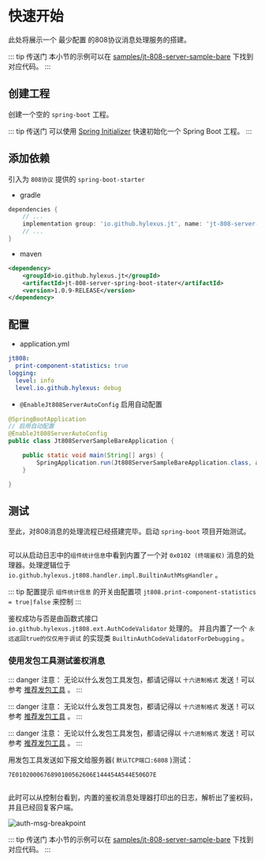 # 快速开始

此处将展示一个 最少配置 的808协议消息处理服务的搭建。

::: tip 传送门
本小节的示例可以在 [samples/jt-808-server-sample-bare](https://github.com/hylexus/jt-framework/tree/master/samples/jt-808-server-sample-bare) 下找到对应代码。
:::

## 创建工程

创建一个空的 `spring-boot` 工程。

::: tip 传送门
可以使用 [Spring Initializer](https://start.spring.io) 快速初始化一个 Spring Boot 工程。
:::

## 添加依赖

引入为 `808协议` 提供的 `spring-boot-starter`

- gradle

```groovy
dependencies {
	// ...
	implementation group: 'io.github.hylexus.jt', name: 'jt-808-server-spring-boot-stater', version: "1.0.9-RELEASE"
    // ...
}
```

- maven

```xml
<dependency>
    <groupId>io.github.hylexus.jt</groupId>
    <artifactId>jt-808-server-spring-boot-stater</artifactId>
    <version>1.0.9-RELEASE</version>
</dependency>
```

## 配置

- application.yml

```yaml
jt808:
  print-component-statistics: true
logging:
  level: info
  level.io.github.hylexus: debug
```

- `@EnableJt808ServerAutoConfig` 启用自动配置

```java
@SpringBootApplication
// 启用自动配置
@EnableJt808ServerAutoConfig
public class Jt808ServerSampleBareApplication {

    public static void main(String[] args) {
        SpringApplication.run(Jt808ServerSampleBareApplication.class, args);
    }

}
```

## 测试

至此，对808消息的处理流程已经搭建完毕。启动 `spring-boot` 项目开始测试。

<p class="">
    <img :src="$withBase('/img/print-component-statistics.png')"/>
</p>

可以从启动日志中的`组件统计信息`中看到内置了一个对 `0x0102 (终端鉴权)` 消息的处理器。处理逻辑位于 `io.github.hylexus.jt808.handler.impl.BuiltinAuthMsgHandler` 。

::: tip 配置提示
`组件统计信息` 的开关由配置项 `jt808.print-component-statistics = true|false` 来控制
:::

鉴权成功与否是由函数式接口 `io.github.hylexus.jt808.ext.AuthCodeValidator` 处理的。
并且内置了一个 `永远返回true的仅仅用于调试` 的实现类 `BuiltinAuthCodeValidatorForDebugging` 。

### 使用发包工具测试鉴权消息

::: danger 注意：
无论以什么发包工具发包，都请记得以 `十六进制格式` 发送！可以参考 [推荐发包工具](pages/jt-808/guide/FAQjt-808/guide/FAQ/debug.md#调试工具) 。
:::

::: danger 注意：
无论以什么发包工具发包，都请记得以 `十六进制格式` 发送！可以参考 [推荐发包工具](pages/jt-808/guide/FAQjt-808/guide/FAQ/debug.md#调试工具) 。
:::

::: danger 注意：
无论以什么发包工具发包，都请记得以 `十六进制格式` 发送！可以参考 [推荐发包工具](pages/jt-808/guide/FAQjt-808/guide/FAQ/debug.md#调试工具) 。
:::

用发包工具发送如下报文给服务器( `默认TCP端口:6808` )测试：

```
7E0102000676890100562606E144454A544E506D7E
```

<p class="">
    <img :src="$withBase('/img/auth-msg-debug.png')"/>
</p>

此时可以从控制台看到，内置的鉴权消息处理器打印出的日志，解析出了鉴权码，并且已经回复客户端。

<p class="">
    <img :src="$withBase('/img/auth-msg-breakpoint.png')" alt="auth-msg-breakpoint">
</p>

::: tip 传送门
本小节的示例可以在 [samples/jt-808-server-sample-bare](https://github.com/hylexus/jt-framework/tree/master/samples/jt-808-server-sample-bare) 下找到对应代码。
:::